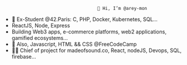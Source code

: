                                         👋 Hi, I’m @arey-mon
- 🌱 Ex-Student @42.Paris: C, PHP, Docker, Kubernetes, SQL...
- ReactJS, Node, Express
- Building Web3 apps, e-commerce platforms, web2 applications, gamified ecosystems...
- 👀 Also, Javascript, HTML && CSS @FreeCodeCamp
- 👩‍💻 Chief of project for madeofsound.co, React, nodeJS, Devops, SQL, firebase...
<!---
arey-mon/arey-mon is a ✨ special ✨ repository because its `README.md` (this file) appears on your GitHub profile.
You can click the Preview link to take a look at your changes.
--->

